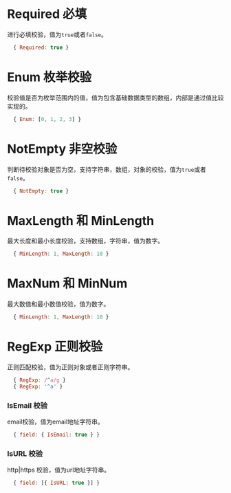 # Required 必填
进行必填校验，值为`true`或者`false`。

```js
  { Required: true }
```

# Enum 枚举校验
校验值是否为枚举范围内的值，值为包含基础数据类型的数组，内部是通过值比较实现的。

```js
  { Enum: [0, 1, 2, 3] }
```

# NotEmpty 非空校验
判断待校验对象是否为空，支持字符串，数组，对象的校验，值为`true`或者`false`。

```js
  { NotEmpty: true }
```

# MaxLength 和 MinLength
最大长度和最小长度校验，支持数组，字符串，值为数字。

```js
  { MinLength: 1, MaxLength: 10 }
```

# MaxNum 和 MinNum
最大数值和最小数值校验，值为数字。

```js
  { MinLength: 1, MaxLength: 10 }
```

# RegExp 正则校验
正则匹配校验，值为正则对象或者正则字符串。

```js
  { RegExp: /^a/g }
  { RegExp: '^a' }
```

### IsEmail 校验
email校验，值为email地址字符串。

```js
  { field: { IsEmail: true } }
```
### IsURL 校验
http|https 校验，值为url地址字符串。

```js
  { field: [{ IsURL: true }] }
```
